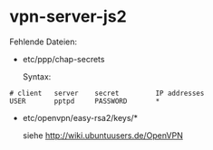 vpn-server-js2
==============

Fehlende Dateien:

* etc/ppp/chap-secrets 

  Syntax:
```
# client   server    secret         IP addresses
USER       pptpd     PASSWORD       *
```

* etc/openvpn/easy-rsa2/keys/*

  siehe http://wiki.ubuntuusers.de/OpenVPN
